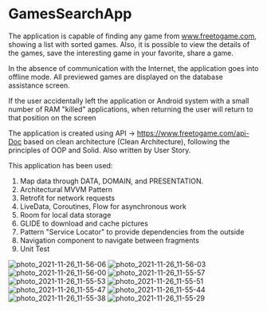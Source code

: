 # GamesSearchApp
The application is capable of finding any game from www.freetogame.com, showing a list with sorted games. Also, it is possible to view the details of the games, save the interesting game in your favorite, share a game.

In the absence of communication with the Internet, the application goes into offline mode. All previewed games are displayed on the database assistance screen.

If the user accidentally left the application or Android system with a small number of RAM "killed" applications, when returning the user will return to that position on the screen

The application is created using API -> https://www.freetogame.com/api-Doc based on clean architecture (Clean Architecture), following the principles of OOP and Solid.
Also written by User Story.

This application has been used:

1. Map data through DATA, DOMAIN, and PRESENTATION.
2. Architectural MVVM Pattern
3. Retrofit for network requests
4. LiveData, Coroutines, Flow for asynchronous work
5. Room for local data storage
6. GLIDE to download and cache pictures
7. Pattern "Service Locator" to provide dependencies from the outside
8. Navigation component to navigate between fragments
9. Unit Test



![photo_2021-11-26_11-56-06](https://user-images.githubusercontent.com/76904012/143565133-f64cc8d1-3590-4d98-8b85-e818ccdc68ec.jpg)
![photo_2021-11-26_11-56-03](https://user-images.githubusercontent.com/76904012/143565136-c9be51a5-d976-427b-845b-7261841af10f.jpg)
![photo_2021-11-26_11-56-00](https://user-images.githubusercontent.com/76904012/143565142-76fcd800-4b95-47d9-a0c4-363910da6220.jpg)
![photo_2021-11-26_11-55-57](https://user-images.githubusercontent.com/76904012/143565147-a2fa4a4d-60f1-409b-95d0-bcc5713883ed.jpg)
![photo_2021-11-26_11-55-53](https://user-images.githubusercontent.com/76904012/143565164-1b3456c5-9caf-4d84-ba94-189b63a60004.jpg)
![photo_2021-11-26_11-55-51](https://user-images.githubusercontent.com/76904012/143565170-c401908e-972a-40f3-99ce-749b66df090a.jpg)
![photo_2021-11-26_11-55-47](https://user-images.githubusercontent.com/76904012/143565182-277ed3f5-da67-430d-aed2-a114aa11652d.jpg)
![photo_2021-11-26_11-55-44](https://user-images.githubusercontent.com/76904012/143565189-be54b282-16ce-4e95-8372-51b5a7a607d6.jpg)
![photo_2021-11-26_11-55-38](https://user-images.githubusercontent.com/76904012/143565194-4d053308-7cb9-4d40-a0d5-444ee1538660.jpg)
![photo_2021-11-26_11-55-29](https://user-images.githubusercontent.com/76904012/143565215-773433cd-c51f-4264-b674-fef258b31962.jpg)


